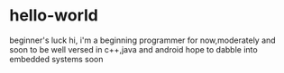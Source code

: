 # hello-world
beginner's luck
hi, i'm a beginning programmer for now,moderately and soon to be well versed in c++,java and android
hope to dabble into embedded systems soon
